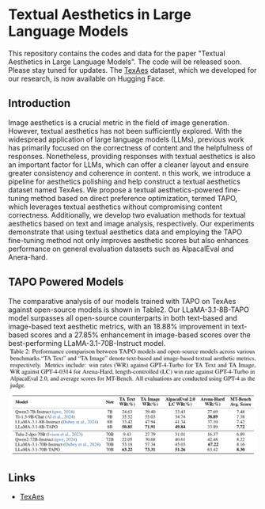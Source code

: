 # Textual Aesthetics in Large Language Models
This repository contains the codes and data for the paper "Textual Aesthetics in Large Language Models". The code will be released soon. Please stay tuned for updates. The [TexAes](https://huggingface.co/datasets/lingjie23/TexAes) dataset, which we developed for our research, is now available on Hugging Face. 

## Introduction
Image aesthetics is a crucial metric in the field of image generation. However, textual aesthetics has not been sufficiently explored. With the widespread application of large language models (LLMs), previous work has primarily focused on the correctness of content and the helpfulness of responses. Nonetheless, providing responses with textual aesthetics is also an important factor for LLMs, which can offer a cleaner layout and ensure greater consistency and coherence in content. 
n this work, we introduce a pipeline for aesthetics polishing and help construct a textual aesthetics dataset named TexAes. We propose a textual aesthetics-powered fine-tuning method based on direct preference optimization, termed TAPO, which leverages textual aesthetics without compromising content correctness. Additionally, we develop two evaluation methods for textual aesthetics based on text and image analysis, respectively.
Our experiments demonstrate that using textual aesthetics data and employing the TAPO fine-tuning method not only improves aesthetic scores but also enhances performance on general evaluation datasets such as AlpacalEval and Anera-hard.

## TAPO Powered Models
The comparative analysis of our models trained with TAPO on TexAes against open-source models is shown in Table2. Our LLaMA-3.1-8B-TAPO model surpasses all open-source counterparts in both text-based and image-based text aesthetic metrics, with an 18.88% improvement in text-based scores and a 27.85% enhancement in image-based scores over the best-performing LLaMA-3.1-70B-Instruct model. 
![Figure 2](figures/figure2.png)

## Links
- [TexAes](https://huggingface.co/datasets/lingjie23/TexAes)